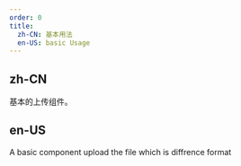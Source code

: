 ```yaml
---
order: 0
title:
  zh-CN: 基本用法
  en-US: basic Usage
---
```


## zh-CN

基本的上传组件。

## en-US

A basic component upload the file which is diffrence format
